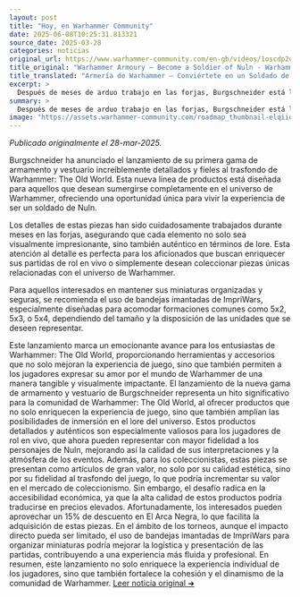 ```yaml
---
layout: post
title: "Hoy, en Warhammer Community"
date: 2025-06-08T10:25:31.813321
source_date: 2025-03-28
categories: noticias
original_url: https://www.warhammer-community.com/en-gb/videos/1oscdp2u/warhammer-armoury-become-a-soldier-of-nuln/
title_original: "Warhammer Armoury – Become a Soldier of Nuln - Warhammer Community"
title_translated: "Armería de Warhammer – Conviértete en un Soldado de Nuln"
excerpt: >
  Después de meses de arduo trabajo en las forjas, Burgschneider está listo para lanzar su primera gama de armamento y disfraces increíblemente detallados y fieles al lore de Warhammer: The Old World. Esta nueva colección promete sumergir a los fanáticos en el universo de Warhammer como nunca antes, ofreciendo la oportunidad de convertirse en un auténtico soldado de Nuln. No te pierdas las últimas novedades, promociones y consejos sobre este emocionante lanzamiento que hará las delicias de los entusiastas del hobby.
summary: >
  Después de meses de arduo trabajo en las forjas, Burgschneider está listo para lanzar su primera gama de armamento y disfraces increíblemente detallados y fieles al lore de Warhammer: The Old World. Esta nueva colección promete sumergir a los fanáticos en el universo de Warhammer como nunca antes, ofreciendo la oportunidad de convertirse en un auténtico soldado de Nuln. No te pierdas las últimas novedades, promociones y consejos sobre este emocionante lanzamiento que hará las delicias de los entusiastas del hobby.
image: "https://assets.warhammer-community.com/roadmap_thumbnail-elqiiqvwms.png"
---
```


*Publicado originalmente el 28-mar-2025.*

Burgschneider ha anunciado el lanzamiento de su primera gama de armamento y vestuario increíblemente detallados y fieles al trasfondo de Warhammer: The Old World. Esta nueva línea de productos está diseñada para aquellos que desean sumergirse completamente en el universo de Warhammer, ofreciendo una oportunidad única para vivir la experiencia de ser un soldado de Nuln.

Los detalles de estas piezas han sido cuidadosamente trabajados durante meses en las forjas, asegurando que cada elemento no solo sea visualmente impresionante, sino también auténtico en términos de lore. Esta atención al detalle es perfecta para los aficionados que buscan enriquecer sus partidas de rol en vivo o simplemente desean coleccionar piezas únicas relacionadas con el universo de Warhammer.

Para aquellos interesados en mantener sus miniaturas organizadas y seguras, se recomienda el uso de bandejas imantadas de ImpriWars, especialmente diseñadas para acomodar formaciones comunes como 5x2, 5x3, o 5x4, dependiendo del tamaño y la disposición de las unidades que se deseen representar.

Este lanzamiento marca un emocionante avance para los entusiastas de Warhammer: The Old World, proporcionando herramientas y accesorios que no solo mejoran la experiencia de juego, sino que también permiten a los jugadores expresar su amor por el mundo de Warhammer de una manera tangible y visualmente impactante.
El lanzamiento de la nueva gama de armamento y vestuario de Burgschneider representa un hito significativo para la comunidad de Warhammer: The Old World, al ofrecer productos que no solo enriquecen la experiencia de juego, sino que también amplían las posibilidades de inmersión en el lore del universo. Estos productos detallados y auténticos son especialmente valiosos para los jugadores de rol en vivo, que ahora pueden representar con mayor fidelidad a los personajes de Nuln, mejorando así la calidad de sus interpretaciones y la atmósfera de los eventos. Además, para los coleccionistas, estas piezas se presentan como artículos de gran valor, no solo por su calidad estética, sino por su fidelidad al trasfondo del juego, lo que podría incrementar su valor en el mercado de coleccionismo. Sin embargo, el desafío radica en la accesibilidad económica, ya que la alta calidad de estos productos podría traducirse en precios elevados. Afortunadamente, los interesados pueden aprovechar un 15% de descuento en El Arca Negra, lo que facilita la adquisición de estas piezas. En el ámbito de los torneos, aunque el impacto directo pueda ser limitado, el uso de bandejas imantadas de ImpriWars para organizar miniaturas podría mejorar la logística y presentación de las partidas, contribuyendo a una experiencia más fluida y profesional. En resumen, este lanzamiento no solo enriquece la experiencia individual de los jugadores, sino que también fortalece la cohesión y el dinamismo de la comunidad de Warhammer.
[Leer noticia original ➜](https://www.warhammer-community.com/en-gb/videos/1oscdp2u/warhammer-armoury-become-a-soldier-of-nuln/)
